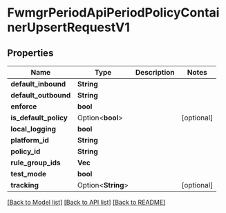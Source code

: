 # FwmgrPeriodApiPeriodPolicyContainerUpsertRequestV1

## Properties

Name | Type | Description | Notes
------------ | ------------- | ------------- | -------------
**default_inbound** | **String** |  |
**default_outbound** | **String** |  |
**enforce** | **bool** |  |
**is_default_policy** | Option<**bool**> |  | [optional]
**local_logging** | **bool** |  |
**platform_id** | **String** |  |
**policy_id** | **String** |  |
**rule_group_ids** | **Vec<String>** |  |
**test_mode** | **bool** |  |
**tracking** | Option<**String**> |  | [optional]

[[Back to Model list]](../README.md#documentation-for-models) [[Back to API list]](../README.md#documentation-for-api-endpoints) [[Back to README]](../README.md)
